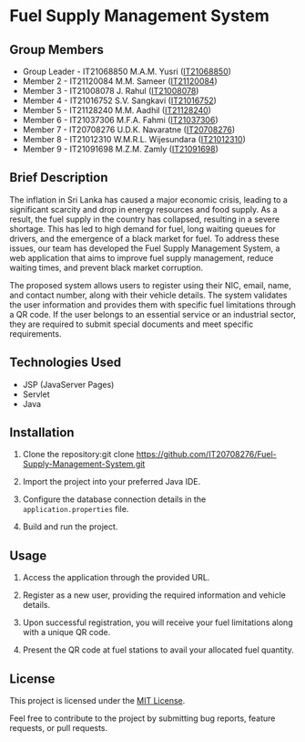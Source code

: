 # Fuel Supply Management System

## Group Members
- Group Leader - IT21068850 M.A.M. Yusri ([IT21068850](https://github.com/IT21068850))
- Member 2 - IT21120084 M.M. Sameer ([IT21120084](https://github.com/IT21120084))
- Member 3 - IT21008078 J. Rahul ([IT21008078](https://github.com/IT21008078))
- Member 4 - IT21016752 S.V. Sangkavi ([IT21016752](https://github.com/IT21016752))
- Member 5 - IT21128240 M.M. Aadhil ([IT21128240](https://github.com/IT21128240))
- Member 6 - IT21037306 M.F.A. Fahmi ([IT21037306](https://github.com/IT21037306))
- Member 7 - IT20708276 U.D.K. Navaratne ([IT20708276](https://github.com/IT20708276))
- Member 8 - IT21012310 W.M.R.L. Wijesundara ([IT21012310](https://github.com/IT21012310))
- Member 9 - IT21091698 M.Z.M. Zamly ([IT21091698](https://github.com/IT21091698))

## Brief Description
The inflation in Sri Lanka has caused a major economic crisis, leading to a significant scarcity and drop in energy resources and food supply. As a result, the fuel supply in the country has collapsed, resulting in a severe shortage. This has led to high demand for fuel, long waiting queues for drivers, and the emergence of a black market for fuel. To address these issues, our team has developed the Fuel Supply Management System, a web application that aims to improve fuel supply management, reduce waiting times, and prevent black market corruption.

The proposed system allows users to register using their NIC, email, name, and contact number, along with their vehicle details. The system validates the user information and provides them with specific fuel limitations through a QR code. If the user belongs to an essential service or an industrial sector, they are required to submit special documents and meet specific requirements.

## Technologies Used
- JSP (JavaServer Pages)
- Servlet
- Java

## Installation
1. Clone the repository:git clone https://github.com/IT20708276/Fuel-Supply-Management-System.git
  
2. Import the project into your preferred Java IDE.

3. Configure the database connection details in the `application.properties` file.

4. Build and run the project.

## Usage
1. Access the application through the provided URL.

2. Register as a new user, providing the required information and vehicle details.

3. Upon successful registration, you will receive your fuel limitations along with a unique QR code.

4. Present the QR code at fuel stations to avail your allocated fuel quantity.

## License
This project is licensed under the [MIT License](LICENSE).

Feel free to contribute to the project by submitting bug reports, feature requests, or pull requests.


